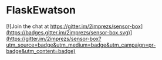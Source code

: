 # FlaskEwatson

[![Join the chat at https://gitter.im/2imprezs/sensor-box](https://badges.gitter.im/2imprezs/sensor-box.svg)](https://gitter.im/2imprezs/sensor-box?utm_source=badge&utm_medium=badge&utm_campaign=pr-badge&utm_content=badge)
